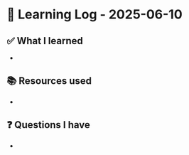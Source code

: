 # 🧠 Learning Log - 2025-06-10

## ✅ What I learned

- 

## 📚 Resources used

- 

## ❓ Questions I have

- 
